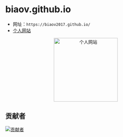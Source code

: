 # biaov.github.io

- 网址：`https://biaov2017.github.io/`
- [个人网站](https://biaov.github.io/)

<p align="center">
    <a href="https://biaov.cn/">
        <img src="https://biaov.cn/logo.svg?v=1" width="200px" title="个人网站" alt="个人网站">
    </a>
</p>

## 贡献者

[![贡献者](https://contrib.rocks/image?repo=biaov/biaov.github.io)](https://github.com/biaov/biaov.github.io/graphs/contributors)
